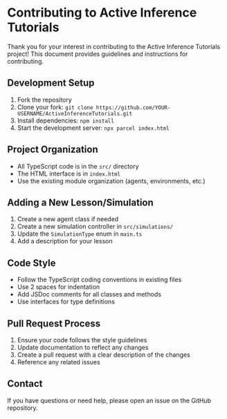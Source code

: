 # Contributing to Active Inference Tutorials

Thank you for your interest in contributing to the Active Inference Tutorials project! This document provides guidelines and instructions for contributing.

## Development Setup

1. Fork the repository
2. Clone your fork: `git clone https://github.com/YOUR-USERNAME/ActiveInferenceTutorials.git`
3. Install dependencies: `npm install`
4. Start the development server: `npx parcel index.html`

## Project Organization

- All TypeScript code is in the `src/` directory
- The HTML interface is in `index.html`
- Use the existing module organization (agents, environments, etc.)

## Adding a New Lesson/Simulation

1. Create a new agent class if needed
2. Create a new simulation controller in `src/simulations/`
3. Update the `SimulationType` enum in `main.ts`
4. Add a description for your lesson

## Code Style

- Follow the TypeScript coding conventions in existing files
- Use 2 spaces for indentation
- Add JSDoc comments for all classes and methods
- Use interfaces for type definitions

## Pull Request Process

1. Ensure your code follows the style guidelines
2. Update documentation to reflect any changes
3. Create a pull request with a clear description of the changes
4. Reference any related issues

## Contact

If you have questions or need help, please open an issue on the GitHub repository.
